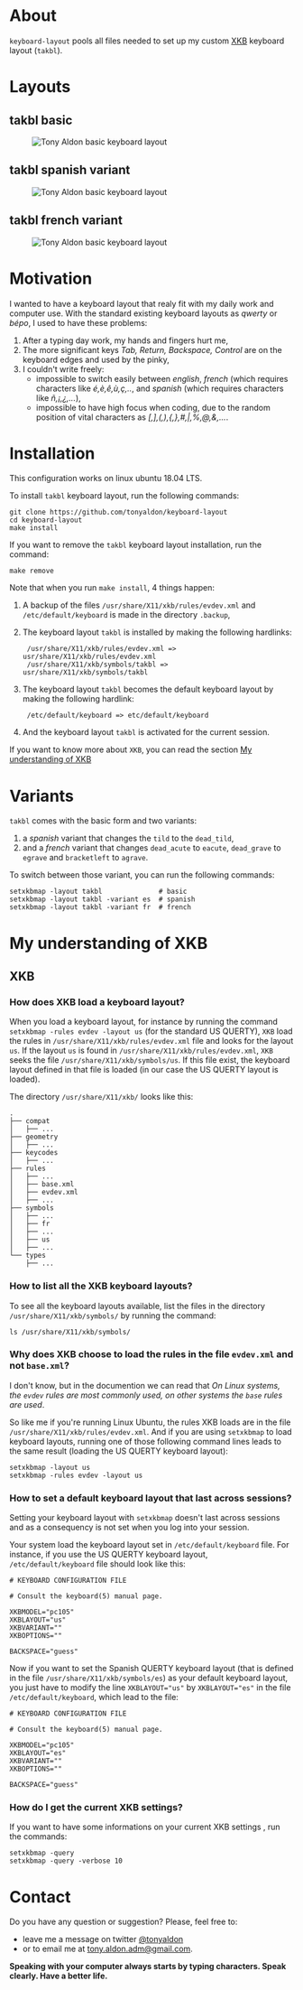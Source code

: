 # About

`keyboard-layout` pools all files needed to set up my custom
[XKB](https://wiki.archlinux.org/index.php/X_keyboard_extension)
keyboard layout (`takbl`).

# Layouts

## takbl basic

<p align="center">
	<figure>
	<img src="takbl-basic.svg" alt="Tony Aldon basic keyboard layout " title="Tony Aldon (kbl basic)">
	</figure>
<p/>

## takbl spanish variant

<p align="center">
	<figure>
	<img src="takbl-basic-es.svg" alt="Tony Aldon basic keyboard layout " title="Tony Aldon (kbl spanish)">
	</figure>
<p/>

## takbl french variant

<p align="center">
	<figure>
	<img src="takbl-basic-fr.svg" alt="Tony Aldon basic keyboard layout " title="Tony Aldon (kbl french)">
	</figure>
<p/>

# Motivation
I wanted to have a keyboard layout that realy fit with my daily work and computer use.
With the standard existing keyboard layouts as *qwerty* or *bépo*, I used to have these problems:

1. After a typing day work, my hands and fingers hurt me,
2. The more significant keys *Tab, Return, Backspace, Control* are on
   the keyboard edges and used by the pinky,
3. I couldn't write freely:
   * impossible to switch easily between *english*, *french* (which requires characters like *é,è,ê,ù,ç,..*, and *spanish* (which requires characters like *ñ,¡,¿,...*),
   * impossible to have high focus when coding, due to the random position of vital characters as *[,],(,),{,},#,|,%,@,&,...*.

# Installation

This configuration works on linux ubuntu 18.04 LTS.

To install `takbl` keyboard layout, run the following commands:

	git clone https://github.com/tonyaldon/keyboard-layout
	cd keyboard-layout
	make install

If you want to remove the `takbl` keyboard layout installation, run
the command:

	make remove

Note that when you run `make install`, 4 things happen:
1. A backup of the files `/usr/share/X11/xkb/rules/evdev.xml` and
   `/etc/default/keyboard` is made in the directory `.backup`,
2. The keyboard layout `takbl` is installed by making the following
   hardlinks:

        /usr/share/X11/xkb/rules/evdev.xml => usr/share/X11/xkb/rules/evdev.xml
        /usr/share/X11/xkb/symbols/takbl => usr/share/X11/xkb/symbols/takbl

3. The keyboard layout `takbl` becomes the default keyboard layout by
   making the following hardlink:

        /etc/default/keyboard => etc/default/keyboard

4. And the keyboard layout `takbl` is activated for the current session.

If you want to know more about `XKB`, you can read the section [My
understanding of XKB](#my-understanding-of-xkb)

# Variants

`takbl` comes with the basic form and two variants:
1. a *spanish* variant that changes the `tild` to the `dead_tild`,
2. and a *french* variant that changes `dead_acute` to `eacute`,
   `dead_grave` to `egrave` and `bracketleft` to `agrave`.

To switch between those variant, you can run the following commands:

	setxkbmap -layout takbl              # basic
	setxkbmap -layout takbl -variant es  # spanish
	setxkbmap -layout takbl -variant fr  # french

# My understanding of XKB

## XKB

### How does XKB load a keyboard layout?

When you load a keyboard layout, for instance by running the command
`setxkbmap -rules evdev -layout us` (for the standard US QUERTY),
`XKB` load the rules in `/usr/share/X11/xkb/rules/evdev.xml` file and
looks for the layout `us`.  If the layout `us` is found in
`/usr/share/X11/xkb/rules/evdev.xml`, `XKB` seeks the file
`/usr/share/X11/xkb/symbols/us`.  If this file exist, the keyboard
layout defined in that file is loaded (in our case the US QUERTY
layout is loaded).

The directory `/usr/share/X11/xkb/` looks like this:

```
.
├── compat
│   ├── ...
├── geometry
│   ├── ...
├── keycodes
│   ├── ...
├── rules
│   ├── ...
│   ├── base.xml
│   ├── evdev.xml
│   ├── ...
├── symbols
│   ├── ...
│   ├── fr
│   ├── ...
│   ├── us
│   ├── ...
└── types
    ├── ...
```

### How to list all the XKB keyboard layouts?

To see all the keyboard layouts available, list the files in the directory
`/usr/share/X11/xkb/symbols/` by running the command:

	ls /usr/share/X11/xkb/symbols/

### Why does XKB choose to load the rules in the file `evdev.xml` and not `base.xml`?

I don't know, but in the documention we can read that *On Linux
systems, the `evdev` rules are most commonly used, on other systems
the `base` rules are used*.

So like me if you're running Linux Ubuntu, the rules XKB loads are
in the file `/usr/share/X11/xkb/rules/evdev.xml`.  And if you are
using `setxkbmap` to load keyboard layouts, running one of those
following command lines leads to the same result (loading the US
QUERTY keyboard layout):

	setxkbmap -layout us
	setxkbmap -rules evdev -layout us

### How to set a default keyboard layout that last across sessions?

Setting your keyboard layout with `setxkbmap` doesn't last across
sessions and as a consequency is not set when you log into your
session.

Your system load the keyboard layout set in `/etc/default/keyboard`
file.  For instance, if you use the US QUERTY keyboard layout,
`/etc/default/keyboard` file should look like this:

```
# KEYBOARD CONFIGURATION FILE

# Consult the keyboard(5) manual page.

XKBMODEL="pc105"
XKBLAYOUT="us"
XKBVARIANT=""
XKBOPTIONS=""

BACKSPACE="guess"
```

Now if you want to set the Spanish QUERTY keyboard layout (that is defined in the file
`/usr/share/X11/xkb/symbols/es`) as your default keyboard layout, you
just have to modify the line `XKBLAYOUT="us"` by `XKBLAYOUT="es"` in
the file `/etc/default/keyboard`, which lead to the file:

```
# KEYBOARD CONFIGURATION FILE

# Consult the keyboard(5) manual page.

XKBMODEL="pc105"
XKBLAYOUT="es"
XKBVARIANT=""
XKBOPTIONS=""

BACKSPACE="guess"
```


### How do I get the current XKB settings?

If you want to have some informations on your current XKB settings ,
run the commands:

    setxkbmap -query
    setxkbmap -query -verbose 10

# Contact

Do you have any question or suggestion? Please, feel free to:
* leave me a message on twitter <a
href="http://www.twitter.com/tonyaldon">@tonyaldon</a>
* or to email me at tony.aldon.adm@gmail.com.

**Speaking with your computer always starts by typing
characters. Speak clearly. Have a better life.**
